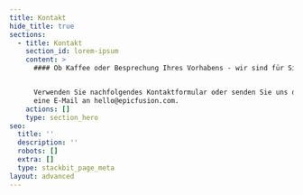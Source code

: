 ```yaml
---
title: Kontakt
hide_title: true
sections:
  - title: Kontakt
    section_id: lorem-ipsum
    content: >
      #### Ob Kaffee oder Besprechung Ihres Vorhabens - wir sind für Sie da


      Verwenden Sie nachfolgendes Kontaktformular oder senden Sie uns direkt
      eine E-Mail an hello@epicfusion.com.
    actions: []
    type: section_hero
seo:
  title: ''
  description: ''
  robots: []
  extra: []
  type: stackbit_page_meta
layout: advanced
---
```

